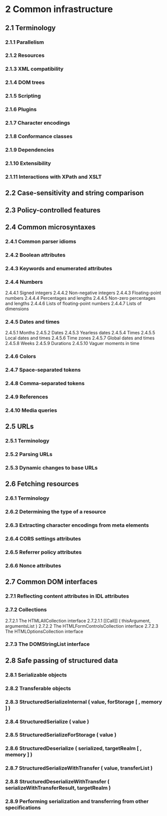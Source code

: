 # 2 Common infrastructure

## 2.1 Terminology

### 2.1.1 Parallelism

### 2.1.2 Resources

### 2.1.3 XML compatibility

### 2.1.4 DOM trees

### 2.1.5 Scripting

### 2.1.6 Plugins

### 2.1.7 Character encodings

### 2.1.8 Conformance classes

### 2.1.9 Dependencies

### 2.1.10 Extensibility

### 2.1.11 Interactions with XPath and XSLT

## 2.2 Case-sensitivity and string comparison

## 2.3 Policy-controlled features

## 2.4 Common microsyntaxes

### 2.4.1 Common parser idioms

### 2.4.2 Boolean attributes

### 2.4.3 Keywords and enumerated attributes

### 2.4.4 Numbers

2.4.4.1 Signed integers
2.4.4.2 Non-negative integers
2.4.4.3 Floating-point numbers
2.4.4.4 Percentages and lengths
2.4.4.5 Non-zero percentages and lengths
2.4.4.6 Lists of floating-point numbers
2.4.4.7 Lists of dimensions

### 2.4.5 Dates and times

2.4.5.1 Months
2.4.5.2 Dates
2.4.5.3 Yearless dates
2.4.5.4 Times
2.4.5.5 Local dates and times
2.4.5.6 Time zones
2.4.5.7 Global dates and times
2.4.5.8 Weeks
2.4.5.9 Durations
2.4.5.10 Vaguer moments in time

### 2.4.6 Colors

### 2.4.7 Space-separated tokens

### 2.4.8 Comma-separated tokens

### 2.4.9 References

### 2.4.10 Media queries

## 2.5 URLs

### 2.5.1 Terminology

### 2.5.2 Parsing URLs

### 2.5.3 Dynamic changes to base URLs

## 2.6 Fetching resources

### 2.6.1 Terminology

### 2.6.2 Determining the type of a resource

### 2.6.3 Extracting character encodings from meta elements

### 2.6.4 CORS settings attributes

### 2.6.5 Referrer policy attributes

### 2.6.6 Nonce attributes

## 2.7 Common DOM interfaces

### 2.7.1 Reflecting content attributes in IDL attributes

### 2.7.2 Collections

2.7.2.1 The HTMLAllCollection interface
2.7.2.1.1 [[Call]] ( thisArgument, argumentsList )
2.7.2.2 The HTMLFormControlsCollection interface
2.7.2.3 The HTMLOptionsCollection interface

### 2.7.3 The DOMStringList interface

## 2.8 Safe passing of structured data

### 2.8.1 Serializable objects

### 2.8.2 Transferable objects

### 2.8.3 StructuredSerializeInternal ( value, forStorage [ , memory ] )

### 2.8.4 StructuredSerialize ( value )

### 2.8.5 StructuredSerializeForStorage ( value )

### 2.8.6 StructuredDeserialize ( serialized, targetRealm [ , memory ] )

### 2.8.7 StructuredSerializeWithTransfer ( value, transferList )

### 2.8.8 StructuredDeserializeWithTransfer ( serializeWithTransferResult, targetRealm )

### 2.8.9 Performing serialization and transferring from other specifications
